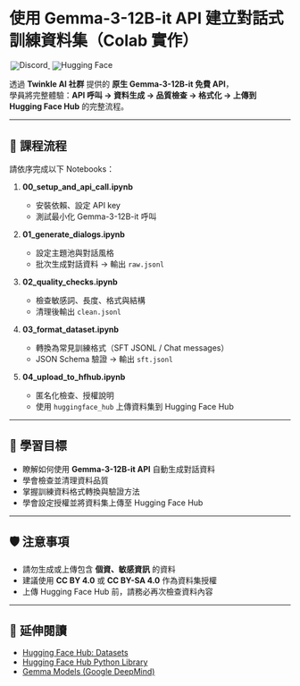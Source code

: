 # 使用 Gemma-3-12B-it API 建立對話式訓練資料集（Colab 實作）
<div align="left" style="line-height: 1;">
  <a href="https://discord.gg/Cx737yw4ed" target="_blank" style="margin: 2px;">
    <img alt="Discord" src="https://img.shields.io/badge/Discord-Twinkle%20AI-7289da?logo=discord&logoColor=white&color=7289da" style="display: inline-block; vertical-align: middle;"/>
  </a>
  <a href="https://huggingface.co/twinkle-ai" target="_blank" style="margin: 2px;">
    <img alt="Hugging Face" src="https://img.shields.io/badge/%F0%9F%A4%97%20Hugging%20Face-Twinkle%20AI-ffc107?color=ffc107&logoColor=white" style="display: inline-block; vertical-align: middle;"/>
  </a>
</div>

透過 **Twinkle AI 社群** 提供的 **原生 Gemma-3-12B-it 免費 API**，  
學員將完整體驗：**API 呼叫 → 資料生成 → 品質檢查 → 格式化 → 上傳到 Hugging Face Hub** 的完整流程。

---

## 📘 課程流程
請依序完成以下 Notebooks：

1. **00_setup_and_api_call.ipynb**  
   - 安裝依賴、設定 API key  
   - 測試最小化 Gemma-3-12B-it 呼叫  

2. **01_generate_dialogs.ipynb**  
   - 設定主題池與對話風格  
   - 批次生成對話資料 → 輸出 `raw.jsonl`  

3. **02_quality_checks.ipynb**  
   - 檢查敏感詞、長度、格式與結構  
   - 清理後輸出 `clean.jsonl`  

4. **03_format_dataset.ipynb**  
   - 轉換為常見訓練格式（SFT JSONL / Chat messages）  
   - JSON Schema 驗證 → 輸出 `sft.jsonl`  

5. **04_upload_to_hfhub.ipynb**  
   - 匿名化檢查、授權說明  
   - 使用 `huggingface_hub` 上傳資料集到 Hugging Face Hub  

---

## 🎯 學習目標
- 瞭解如何使用 **Gemma-3-12B-it API** 自動生成對話資料  
- 學會檢查並清理資料品質  
- 掌握訓練資料格式轉換與驗證方法  
- 學會設定授權並將資料集上傳至 Hugging Face Hub  

---

## 🛡️ 注意事項
- 請勿生成或上傳包含 **個資、敏感資訊** 的資料  
- 建議使用 **CC BY 4.0** 或 **CC BY-SA 4.0** 作為資料集授權  
- 上傳 Hugging Face Hub 前，請務必再次檢查資料內容  

---

## 📖 延伸閱讀
- [Hugging Face Hub: Datasets](https://huggingface.co/docs/datasets)  
- [Hugging Face Hub Python Library](https://huggingface.co/docs/huggingface_hub)  
- [Gemma Models (Google DeepMind)](https://ai.google.dev/gemma)  